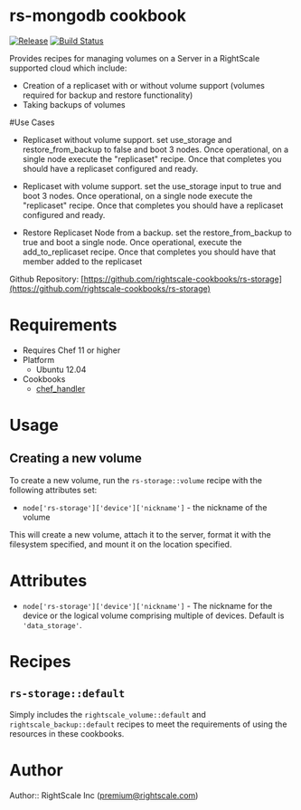 # rs-mongodb cookbook

[![Release](https://img.shields.io/github/release/rightscale-cookbooks/rs-mongodb.svg?style=flat)][release]
[![Build Status](https://img.shields.io/travis/rightscale-cookbooks/rs-mongodb.svg?style=flat)][travis]

[release]: https://github.com/rightscale-cookbooks/rs-mongodb/releases/latest
[travis]: https://travis-ci.org/rightscale-cookbooks/rs-mongodb

Provides recipes for managing volumes on a Server in a RightScale supported cloud which include:

* Creation of a replicaset with or without volume support (volumes required for backup and restore functionality)
* Taking backups of volumes

#Use Cases
* Replicaset without volume support.
    set use_storage and restore_from_backup to false and boot 3 nodes.
    Once operational, on a single node execute the "replicaset" recipe.
    Once that completes you should have a replicaset configured and ready.

* Replicaset with volume support.
    set the use_storage input to true and boot 3 nodes.
    Once operational, on a single node execute the "replicaset" recipe.
    Once that completes you should have a replicaset configured and ready.

* Restore Replicaset Node from a backup.
    set the restore_from_backup to true and boot a single node.
    Once operational, execute the add_to_replicaset recipe.
    Once that completes you should have that member added to the replicaset



Github Repository: [https://github.com/rightscale-cookbooks/rs-storage](https://github.com/rightscale-cookbooks/rs-storage)

# Requirements

* Requires Chef 11 or higher
* Platform
  * Ubuntu 12.04
* Cookbooks
  * [chef_handler](http://community.opscode.com/cookbooks/chef_handler)


# Usage

## Creating a new volume

To create a new volume, run the `rs-storage::volume` recipe with the following attributes set:

- `node['rs-storage']['device']['nickname']` - the nickname of the volume

This will create a new volume, attach it to the server, format it with the filesystem specified, and mount it on the
location specified.

# Attributes

- `node['rs-storage']['device']['nickname']` - The nickname for the device or the logical volume comprising multiple of
  devices. Default is `'data_storage'`.


# Recipes

## `rs-storage::default`

Simply includes the `rightscale_volume::default` and `rightscale_backup::default` recipes to meet the requirements of
using the resources in these cookbooks.



# Author

Author:: RightScale Inc (<premium@rightscale.com>)
